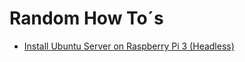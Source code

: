 # Random How To´s

- [Install Ubuntu Server on Raspberry Pi 3 (Headless)](../blob/master/raspi3-ubuntu-headless.md)
